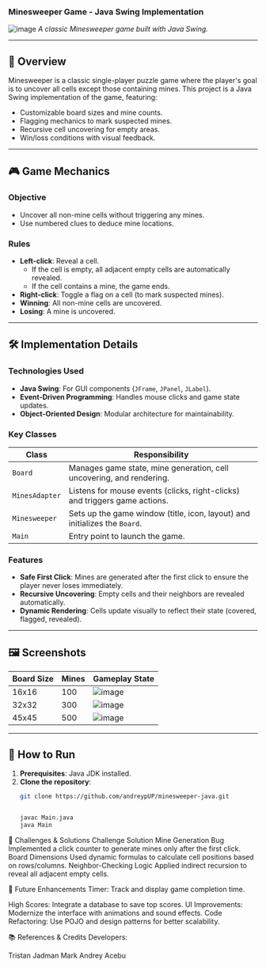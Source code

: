 ### Minesweeper Game - Java Swing Implementation

![image](https://github.com/user-attachments/assets/4451589d-337f-4596-8250-ce140767a730)
*A classic Minesweeper game built with Java Swing.*

---

## 📌 Overview
Minesweeper is a classic single-player puzzle game where the player's goal is to uncover all cells except those containing mines. This project is a Java Swing implementation of the game, featuring:
- Customizable board sizes and mine counts.
- Flagging mechanics to mark suspected mines.
- Recursive cell uncovering for empty areas.
- Win/loss conditions with visual feedback.

---

## 🎮 Game Mechanics

### Objective
- Uncover all non-mine cells without triggering any mines.
- Use numbered clues to deduce mine locations.

### Rules
- **Left-click**: Reveal a cell.
  - If the cell is empty, all adjacent empty cells are automatically revealed.
  - If the cell contains a mine, the game ends.
- **Right-click**: Toggle a flag on a cell (to mark suspected mines).
- **Winning**: All non-mine cells are uncovered.
- **Losing**: A mine is uncovered.

---

## 🛠️ Implementation Details

### Technologies Used
- **Java Swing**: For GUI components (`JFrame`, `JPanel`, `JLabel`).
- **Event-Driven Programming**: Handles mouse clicks and game state updates.
- **Object-Oriented Design**: Modular architecture for maintainability.

### Key Classes
| Class          | Responsibility                                                                 |
|----------------|--------------------------------------------------------------------------------|
| `Board`        | Manages game state, mine generation, cell uncovering, and rendering.          |
| `MinesAdapter` | Listens for mouse events (clicks, right-clicks) and triggers game actions.    |
| `Minesweeper`  | Sets up the game window (title, icon, layout) and initializes the `Board`.    |
| `Main`         | Entry point to launch the game.                                               |

### Features
- **Safe First Click**: Mines are generated after the first click to ensure the player never loses immediately.
- **Recursive Uncovering**: Empty cells and their neighbors are revealed automatically.
- **Dynamic Rendering**: Cells update visually to reflect their state (covered, flagged, revealed).

---

## 🖼️ Screenshots
| Board Size      | Mines | Gameplay State       |
|----------------|-------|----------------------|
| 16x16          | 100   | ![image](https://github.com/user-attachments/assets/ac45f591-9307-4b4d-a3d8-98892bdcc7fc) |
| 32x32          | 300   | ![image](https://github.com/user-attachments/assets/7a4cb503-ae78-4f47-9d1b-c328ec6a72ac) |
| 45x45          | 500   | ![image](https://github.com/user-attachments/assets/57466006-fcf0-4796-b46a-cfa475466b9f) |

---

## 🚀 How to Run
1. **Prerequisites**: Java JDK installed.
2. **Clone the repository**:
   ```bash
   git clone https://github.com/andreypUP/minesweeper-java.git
   
   
   javac Main.java
   java Main

🧩 Challenges & Solutions
Challenge	Solution
Mine Generation Bug	Implemented a click counter to generate mines only after the first click.
Board Dimensions	Used dynamic formulas to calculate cell positions based on rows/columns.
Neighbor-Checking Logic	Applied indirect recursion to reveal all adjacent empty cells.


🔮 Future Enhancements
Timer: Track and display game completion time.

High Scores: Integrate a database to save top scores.
UI Improvements: Modernize the interface with animations and sound effects.
Code Refactoring: Use POJO and design patterns for better scalability.

📚 References & Credits
Developers:

Tristan Jadman 
Mark Andrey Acebu 

